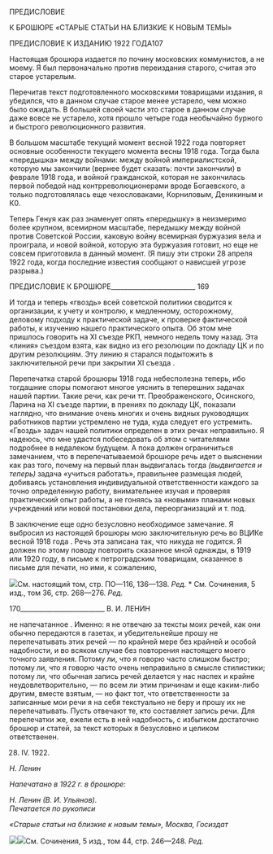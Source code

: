 ПРЕДИСЛОВИЕ

К БРОШЮРЕ «СТАРЫЕ СТАТЬИ НА БЛИЗКИЕ К НОВЫМ ТЕМЫ»

ПРЕДИСЛОВИЕ К ИЗДАНИЮ 1922 ГОДА107

Настоящая брошюра издается по почину московских коммунистов, а не моему. Я был первоначально против переиздания старого, считая это старое устарелым.

Перечитав текст подготовленного московскими товарищами издания, я убедился, что в данном случае старое менее устарело, чем можно было ожидать. В большей своей части это старое в данном случае даже вовсе не устарело, хотя прошло четыре года не­обычайно бурного и быстрого революционного развития.

В большом масштабе текущий момент весной 1922 года повторяет основные осо­бенности текущего момента весны 1918 года. Тогда была «передышка» между война­ми: между войной империалистской, которую мы закончили (вернее будет сказать: почти закончили) в феврале 1918 года, и войной гражданской, которая не закончилась первой победой над контрреволюционерами вроде Богаевского, а только подготовля­лась еще чехословаками, Корниловым, Деникиным и К0.

Теперь Генуя как раз знаменует опять «передышку» в неизмеримо более крупном, всемирном масштабе, передышку между войной против Советской России, каковую войну всемирная буржуазия вела и проиграла, и новой войной, которую эта буржуазия готовит, но еще не совсем приготовила в данный момент. (Я пишу эти строки 28 апреля 1922 года, когда последние известия сообщают о нависшей угрозе разрыва.)

  

ПРЕДИСЛОВИЕ К БРОШЮРЕ__________________________ 169

И тогда и теперь «гвоздь» всей советской политики сводится к организации, к учету и контролю, к медленному, осторожному, деловому подходу к практической задаче, к проверке фактической работы, к изучению нашего практического опыта. Об этом мне пришлось говорить на XI съезде РКП, немного недель тому назад. Эта «линия» съездом взята, как видно из его резолюции по докладу ЦК и по другим резолюциям. Эту линию я старался подытожить в заключительной речи при закрытии XI съезда .

Перепечатка старой брошюры 1918 года небесполезна теперь, ибо тогдашние споры помогают многое уяснить в теперешних задачах нашей партии. Такие речи, как речи тт. Преображенского, Осинского, Ларина на XI съезде партии, в прениях по докладу ЦК, показали наглядно, что внимание очень многих и очень видных руководящих работни­ков партии устремлено не туда, куда следует его устремить. «Гвоздь» задач нашей по­литики определен в этих речах неправильно. Я надеюсь, что мне удастся побеседовать об этом с читателями подробнее в недалеком будущем. А пока должен ограничиться замечанием, что в перепечатываемой брошюре речь идет о выяснении как раз того, по­чему на первый план выдвигалась тогда _(выдвигается и теперь)_ задача «учиться рабо­тать», правильнее размещая людей, добиваясь установления индивидуальной ответст­венности каждого за точно определенную работу, внимательнее изучая и проверяя практический опыт работы, а не гоняясь за «новыми» планами новых учреждений или новой постановки дела, переорганизаций и т. под.

В заключение еще одно безусловно необходимое замечание. Я выбросил из настоя­щей брошюры мою заключительную речь во ВЦИКе весной 1918 года . Речь эта запи­сана так, что никуда не годится. Я должен по этому поводу повторить сказанное мной однажды, в 1919 или 1920 году, в письме к петроградским товарищам, сказанное в письме для печати, но ими, к сожалению,

![](file:///C:/Users/bot32/AppData/Local/Temp/msohtmlclip1/01/clip_image001.png)См. настоящий том, стр. ПО—116, 136—138. _Ред._ * См. Сочинения, 5 изд., том 36, стр. 268—276. _Ред._

  

170__________________________ В. И. ЛЕНИН

не напечатанное . Именно: я не отвечаю за тексты моих речей, как они обычно переда­ются в газетах, и убедительнейше прошу не перепечатывать этих речей — по крайней мере без крайней и особой надобности, и во всяком случае без повторения настоящего моего точного заявления. Потому ли, что я говорю часто слишком быстро; потому ли, что я говорю часто очень неправильно в смысле стилистики; потому ли, что обычная запись речей делается у нас наспех и крайне неудовлетворительно, — по всем ли этим причинам и еще каким-либо другим, вместе взятым, — но факт тот, что ответственно­сти за записанные мои речи я на себя текстуально не беру и прошу их не перепечаты­вать. Пусть отвечают те, кто составляет запись речи. Для перепечатки же, ежели есть в ней надобность, с избытком достаточно брошюр и статей, за текст которых я безуслов­но и целиком ответственен.

28. IV. 1922.

_Н. Ленин_

_Напечатано в 1922 г. в брошюре:_

_Н. Ленин (В. И. Ульянов)._                                                                  _Печатается по рукописи_

_«Старые статьи на близкие_ _к новым темы», Москва, Госиздат_

![](file:///C:/Users/bot32/AppData/Local/Temp/msohtmlclip1/01/clip_image002.png)![](file:///C:/Users/bot32/AppData/Local/Temp/msohtmlclip1/01/clip_image003.png)См. Сочинения, 5 изд., том 44, стр. 246—248. _Ред._